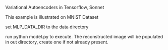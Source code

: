 Variational Autoencoders in Tensorflow, Sonnet

This example is illustrated on MNIST Dataset

set MLP_DATA_DIR to the data directory

run python model.py to execute. The reconstructed image will be populated in out directory, create one if not already present.
